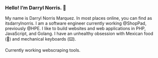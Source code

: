 ### Hello! I’m Darryl Norris. 👋
My name is Darryl Norris Marquez. In most places online, you can find as itsdarrylnorris. I am a software engineer currently working @ShopPad, previously @HPE. I like to build websites and web applications in PHP, JavaScript, and Golang. I have an unhealthy obsession with Mexican food (🌯) and mechanical keyboards (⌨️).

Currently working webscraping tools.


<!--
**itsdarrylnorris/itsdarrylnorris** is a ✨ _special_ ✨ repository because its `README.md` (this file) appears on your GitHub profile.

Here are some ideas to get you started:

- 🌱 I’m currently learning ...
- 👯 I’m looking to collaborate on ...
- 🤔 I’m looking for help with ...
- 💬 Ask me about ...
- 📫 How to reach me: ...
- 😄 Pronouns: ...
- ⚡ Fun fact: ...
-->
